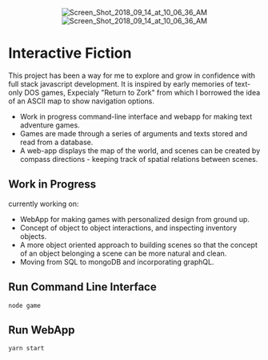 <p align="center">
<img href="https://i.postimg.cc/GhH4kLgg/Screen_Shot_2018-09-14_at_10.06.36_AM.png" alt="Screen_Shot_2018_09_14_at_10_06_36_AM" border="0"></img>
<img href="https://i.postimg.cc/sxfhF5c3/Screen_Shot_2018-10-04_at_1.03.48_PM.png" alt="Screen_Shot_2018_09_14_at_10_06_36_AM" border="0"></img>
</p>


# Interactive Fiction
This project has been a way for me to explore and grow in confidence with full stack javascript development. 
It is inspired by early memories of text-only DOS games, Expecialy "Return to Zork" from which I borrowed the idea of an ASCII map to show navigation options. 

- Work in progress command-line interface and webapp for making text adventure games.
- Games are made through a series of arguments and texts stored and read from a database.
- A web-app displays the map of the world, and scenes can be created by compass directions - keeping track of spatial       relations between scenes.

## Work in Progress
currently working on:
- WebApp for making games with personalized design from ground up. 
- Concept of object to object interactions, and inspecting inventory objects. 
- A more object oriented approach to building scenes so that the concept of an object belonging a scene can be more natural and clean. 
- Moving from SQL to mongoDB and incorporating graphQL.

## Run Command Line Interface
```
node game
```

## Run WebApp
```
yarn start
```
